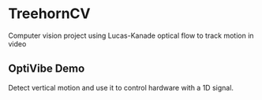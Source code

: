 # TreehornCV
Computer vision project using Lucas-Kanade optical flow to track motion in video

## OptiVibe Demo
Detect vertical motion and use it to control hardware with a 1D signal.

